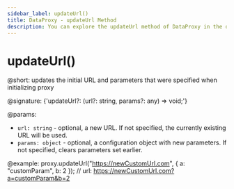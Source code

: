 ```yaml
---
sidebar_label: updateUrl()
title: DataProxy - updateUrl Method 
description: You can explore the updateUrl method of DataProxy in the documentation of the DHTMLX JavaScript UI library. Browse developer guides and API reference, try out code examples and live demos, and download a free 30-day evaluation version of DHTMLX Suite 7.
---
```


# updateUrl()

@short: updates the initial URL and parameters that were specified when initializing proxy

@signature: {'updateUrl?: (url?: string, params?: any) => void;'}

@params:
- `url: string` - optional, a new URL. If not specified, the currently existing URL will be used.
- `params: object` - optional, a configuration object with new parameters. If not specified, clears parameters set earlier.

@example:
proxy.updateUrl("https://newCustomUrl.com", { a: "customParam", b: 2 });
// url: https://newCustomUrl.com?a=customParam&b=2
